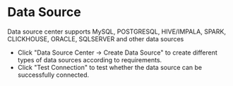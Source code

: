 
# Data Source

Data source center supports MySQL, POSTGRESQL, HIVE/IMPALA, SPARK, CLICKHOUSE, ORACLE, SQLSERVER and other data sources

- Click "Data Source Center -> Create Data Source" to create different types of data sources according to requirements.
- Click "Test Connection" to test whether the data source can be successfully connected.